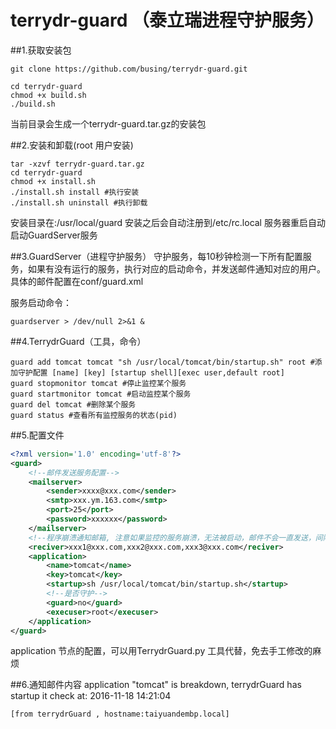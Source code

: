 # terrydr-guard （泰立瑞进程守护服务）
##1.获取安装包

```
git clone https://github.com/busing/terrydr-guard.git
```
```shell
cd terrydr-guard
chmod +x build.sh
./build.sh
```
  当前目录会生成一个terrydr-guard.tar.gz的安装包

##2.安装和卸载(root 用户安装)
```shell
tar -xzvf terrydr-guard.tar.gz
cd terrydr-guard
chmod +x install.sh
./install.sh install #执行安装
./install.sh uninstall #执行卸载
```
  安装目录在:/usr/local/guard
  安装之后会自动注册到/etc/rc.local 服务器重启自动启动GuardServer服务
    
##3.GuardServer（进程守护服务）
    守护服务，每10秒钟检测一下所有配置服务，如果有没有运行的服务，执行对应的启动命令，并发送邮件通知对应的用户。
    具体的邮件配置在conf/guard.xml
   
  服务启动命令：    
```shell
guardserver > /dev/null 2>&1 &
```
    
##4.TerrydrGuard（工具，命令）
```shell
guard add tomcat tomcat "sh /usr/local/tomcat/bin/startup.sh" root #添加守护配置 [name] [key] [startup shell][exec user,default root]
guard stopmonitor tomcat #停止监控某个服务
guard startmonitor tomcat #启动监控某个服务
guard del tomcat #删除某个服务
guard status #查看所有监控服务的状态(pid)
```

##5.配置文件
```xml
<?xml version='1.0' encoding='utf-8'?>
<guard>
    <!--邮件发送服务配置-->
    <mailserver>
        <sender>xxxx@xxx.com</sender>
        <smtp>xxx.ym.163.com</smtp>
        <port>25</port>
        <password>xxxxxx</password>
    </mailserver>
    <!--程序崩溃通知邮箱, 注意如果监控的服务崩溃，无法被启动，邮件不会一直发送，间隔15分钟再次发送-->
    <reciver>xxx1@xxx.com,xxx2@xxx.com,xxx3@xxx.com</reciver>
    <application>
        <name>tomcat</name>
        <key>tomcat</key>
        <startup>sh /usr/local/tomcat/bin/startup.sh</startup>
        <!--是否守护-->
        <guard>no</guard>
        <execuser>root</execuser>
    </application>
</guard>
```
  application 节点的配置，可以用TerrydrGuard.py 工具代替，免去手工修改的麻烦
  

##6.通知邮件内容
    application "tomcat" is breakdown,  terrydrGuard has startup it
    check at: 2016-11-18 14:21:04

    [from terrydrGuard , hostname:taiyuandembp.local]
  

